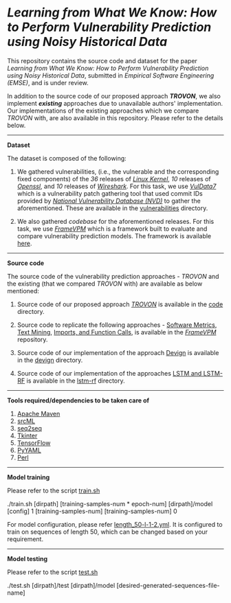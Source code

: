 # *Learning from What We Know: How to Perform Vulnerability Prediction using Noisy Historical Data*

This repository contains the source code and dataset for the paper _Learning from What We Know: How to Perform Vulnerability Prediction using Noisy Historical Data_, submitted in _Empirical Software Engineering (EMSE)_, and is under review.

In addition to the source code of our proposed approach _**TROVON**_, we also implement _**existing**_ approaches due to unavailable authors' implementation. Our implementations of the existing approaches which we compare _TROVON_ with, are also available in this repository. Please refer to the details below. 

---

**Dataset**

The dataset is composed of the following:

1) We gathered vulnerabilities, (i.e., the vulnerable and the corresponding fixed components) of the _36_ releases of [_Linux Kernel_](https://www.kernel.org), _10_ releases of [_Openssl_](https://www.openssl.org), and _10_ releases of [_Wireshark_](https://www.wireshark.org). For this task, we use [_VulData7_](https://github.com/electricalwind/data7) which is a vulnerability patch gathering tool that used commit IDs provided by [_National Vulnerability Database (NVD)_](https://nvd.nist.gov) to gather the aforementioned. These are available in the [vulnerabilities](dataset/vulnerabilities) directory.

2) We also gathered _codebase_ for the aforementioned releases. For this task, we use [_FrameVPM_](https://dl.acm.org/doi/10.1145/3338906.3338941) which is a framework built to evaluate and compare vulnerability prediction models. The framework is available [here](https://github.com/electricalwind/framevpm).

---

**Source code**

The source code of the vulnerability prediction approaches - _TROVON_ and the existing (that we compared _TROVON_ with) are available as below mentioned:

1) Source code of our proposed approach [_TROVON_](https://github.com/garghub/TROVON) is available in the [code](code) directory.

2) Source code to replicate the following approaches - [Software Metrics](https://ieeexplore.ieee.org/abstract/document/5560680), [Text Mining](https://ieeexplore.ieee.org/abstract/document/6860243), [Imports, and Function Calls](https://dl.acm.org/doi/abs/10.1145/1315245.1315311), is available in the [_FrameVPM_](https://github.com/electricalwind/framevpm) repository.

3) Source code of our implementation of the approach [Devign](https://arxiv.org/abs/1909.03496) is available in the [devign](devign) directory.

4) Source code of our implementation of the approaches [LSTM and LSTM-RF](https://ieeexplore.ieee.org/document/8540022) is available in the [lstm-rf](lstm-rf) directory.

---

**Tools required/dependencies to be taken care of**

1) [Apache Maven](https://maven.apache.org/download.cgi)
2) [srcML](https://www.srcml.org/)
3) [seq2seq](https://google.github.io/seq2seq/getting_started/#download-setup)
4) [Tkinter](https://docs.python.org/3.8/library/tkinter.html)
5) [TensorFlow](https://www.tensorflow.org/install/pip)
6) [PyYAML](https://pyyaml.org/wiki/LibYAML)
7) [Perl](https://www.cpan.org/modules/INSTALL.html)

---

**Model training**

Please refer to the script [train.sh](seq2seq/train.sh)

./train.sh [dirpath] [training-samples-num * epoch-num] [dirpath]/model [config] 1 [training-samples-num] [training-samples-num] 0

For model configuration, please refer [length_50-l-1-2.yml](seq2seq/configs/length_50-l-1-2.yml). It is configured to train on sequences of length 50, which can be changed based on your requirement.

-----------------------------------------------------------------------------------------------------------------------------

**Model testing**

Please refer to the script [test.sh](seq2seq/test.sh)

./test.sh [dirpath]/test [dirpath]/model [desired-generated-sequences-file-name]
